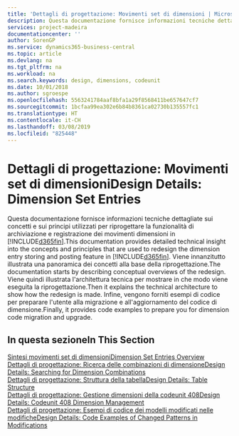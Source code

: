 ```yaml
---
title: 'Dettagli di progettazione: Movimenti set di dimensioni | Microsoft Docs'
description: Questa documentazione fornisce informazioni tecniche dettagliate sui concetti e sui principi utilizzati per riprogettare la funzionalità di archiviazione e registrazione dei movimenti dimensioni.
services: project-madeira
documentationcenter: ''
author: SorenGP
ms.service: dynamics365-business-central
ms.topic: article
ms.devlang: na
ms.tgt_pltfrm: na
ms.workload: na
ms.search.keywords: design, dimensions, codeunit
ms.date: 10/01/2018
ms.author: sgroespe
ms.openlocfilehash: 5563241784aaf8bfa1a29f8568411be657647cf7
ms.sourcegitcommit: 1bcfaa99ea302e6b84b8361ca02730b135557fc1
ms.translationtype: HT
ms.contentlocale: it-CH
ms.lasthandoff: 03/08/2019
ms.locfileid: "825448"
---
```

# <a name="design-details-dimension-set-entries"></a><span data-ttu-id="da1fe-103">Dettagli di progettazione: Movimenti set di dimensioni</span><span class="sxs-lookup"><span data-stu-id="da1fe-103">Design Details: Dimension Set Entries</span></span>
<span data-ttu-id="da1fe-104">Questa documentazione fornisce informazioni tecniche dettagliate sui concetti e sui principi utilizzati per riprogettare la funzionalità di archiviazione e registrazione dei movimenti dimensioni in [!INCLUDE[d365fin](includes/d365fin_md.md)].</span><span class="sxs-lookup"><span data-stu-id="da1fe-104">This documentation provides detailed technical insight into the concepts and principles that are used to redesign the dimension entry storing and posting feature in [!INCLUDE[d365fin](includes/d365fin_md.md)].</span></span> <span data-ttu-id="da1fe-105">Viene innanzitutto illustrata una panoramica dei concetti alla base della riprogettazione.</span><span class="sxs-lookup"><span data-stu-id="da1fe-105">The documentation starts by describing conceptual overviews of the redesign.</span></span> <span data-ttu-id="da1fe-106">Viene quindi illustrata l'architettura tecnica per mostrare in che modo viene eseguita la riprogettazione.</span><span class="sxs-lookup"><span data-stu-id="da1fe-106">Then it explains the technical architecture to show how the redesign is made.</span></span> <span data-ttu-id="da1fe-107">Infine, vengono forniti esempi di codice per preparare l'utente alla migrazione e all'aggiornamento del codice di dimensione.</span><span class="sxs-lookup"><span data-stu-id="da1fe-107">Finally, it provides code examples to prepare you for dimension code migration and upgrade.</span></span>  

## <a name="in-this-section"></a><span data-ttu-id="da1fe-108">In questa sezione</span><span class="sxs-lookup"><span data-stu-id="da1fe-108">In This Section</span></span>  
[<span data-ttu-id="da1fe-109">Sintesi movimenti set di dimensioni</span><span class="sxs-lookup"><span data-stu-id="da1fe-109">Dimension Set Entries Overview</span></span>](design-details-dimension-set-entries-overview.md)  
[<span data-ttu-id="da1fe-110">Dettagli di progettazione: Ricerca delle combinazioni di dimensione</span><span class="sxs-lookup"><span data-stu-id="da1fe-110">Design Details: Searching for Dimension Combinations</span></span>](design-details-searching-for-dimension-combinations.md)  
[<span data-ttu-id="da1fe-111">Dettagli di progettazione: Struttura della tabella</span><span class="sxs-lookup"><span data-stu-id="da1fe-111">Design Details: Table Structure</span></span>](design-details-table-structure.md)  
[<span data-ttu-id="da1fe-112">Dettagli di progettazione: Gestione dimensioni della codeunit 408</span><span class="sxs-lookup"><span data-stu-id="da1fe-112">Design Details: Codeunit 408 Dimension Management</span></span>](design-details-codeunit-408-dimension-management.md)  
[<span data-ttu-id="da1fe-113">Dettagli di progettazione: Esempi di codice dei modelli modificati nelle modifiche</span><span class="sxs-lookup"><span data-stu-id="da1fe-113">Design Details: Code Examples of Changed Patterns in Modifications</span></span>](design-details-code-examples-of-changed-patterns-in-modifications.md)
